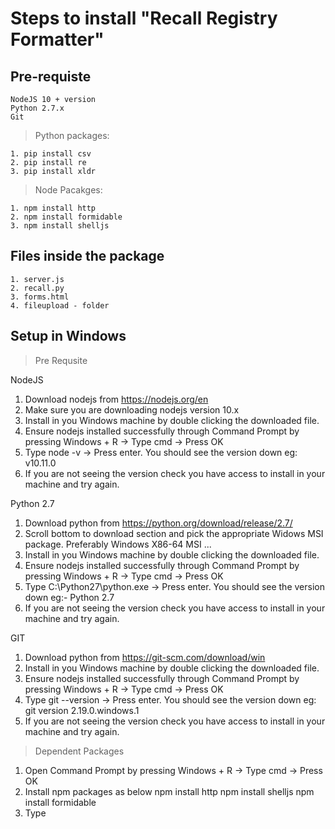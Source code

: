 Steps to install "Recall Registry Formatter"
============================================

Pre-requiste
------------

	NodeJS 10 + version
	Python 2.7.x
	Git

> Python packages:

	1. pip install csv
	2. pip install re
	3. pip install xldr

> Node Pacakges:

	1. npm install http
	2. npm install formidable
	3. npm install shelljs

Files inside the package
-----------------------

	1. server.js
	2. recall.py
	3. forms.html
	4. fileupload - folder

Setup in Windows
---------------

> Pre Requsite

NodeJS

1. Download nodejs from https://nodejs.org/en
2. Make sure you are downloading nodejs version 10.x
3. Install in you Windows machine by double clicking the downloaded file.
4. Ensure nodejs installed successfully through Command Prompt by pressing Windows + R -> Type cmd -> Press OK
5. Type node -v -> Press enter. You should see the version down eg: v10.11.0
6. If you are not seeing the version check you have access to install in your machine and try again.

Python 2.7

1. Download python from https://python.org/download/release/2.7/
2. Scroll bottom to download section and pick the appropriate Widows MSI package. Preferably Windows X86-64 MSI ...
3. Install in you Windows machine by double clicking the downloaded file.
4. Ensure nodejs installed successfully through Command Prompt by pressing Windows + R -> Type cmd -> Press OK 
5. Type C:\Python27\python.exe -> Press enter. You should see the version down eg:- Python 2.7
6. If you are not seeing the version check you have access to install in your machine and try again.

GIT

1. Download python from https://git-scm.com/download/win
2. Install in you Windows machine by double clicking the downloaded file.
3. Ensure nodejs installed successfully through Command Prompt by pressing Windows + R -> Type cmd -> Press OK
4. Type git --version -> Press enter. You should see the version down eg: git version 2.19.0.windows.1
5. If you are not seeing the version check you have access to install in your machine and try again.

> Dependent Packages

1. Open Command Prompt by pressing Windows + R -> Type cmd -> Press OK
2. Install npm packages as below
	npm install http
	npm install shelljs
	npm install formidable
3. Type 
